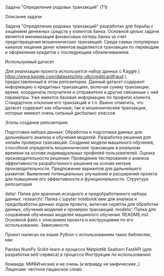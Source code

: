 Задача "Определение родовых транзакций" (T1)

Описание задачи

Задача "Определение родовых транзакций" разработан для борьбы с хищением денежных средств у клиентов банка. Основной целью задачи является минимизация финансовых потерь банка за счет предотвращения мошеннических транзакций. Среди самых популярных каналов хищения денег клиентов выделяются транзакции по переводам и оформление кредитов с последующим обналичиванием.

Используемый датасет

Для реализации проекта используется набор данных с Kaggle ( https://www.kaggle.com/datasets/mlg-ulb/creditcardfraud ), предоставленный в этом репозитории. Данный датасет содержит информацию о кредитных транзакциях, включая сумму транзакции, время, координаты получателя и отправителя и другие связанные с ней параметры. Уже имеется базовая информацию по профилю клиента. Стандартное отклоние его транзакций и т.п. Важно отметить, что датасет содержит как обычные, так и мошеннические транзакции, которые имееют очень сильный дисбаланс классов

Этапы создания репозитория:

Подготовка набора данных: Обработка и подготовка данных для дальнейшего анализа и обучения моделей.
Разработка решения для онлайн проверки транзакций: Создание модели машинного обучения, способной определять мошеннические транзакции в реальном времени на основе индивидуальных профилей пользователей.
Оценка производительности решения: Проведение тестирования и анализа эффективности разработанного решения на основе метрик производительности.
Предложение вариантов для дальнейшего развития: Выявление потенциальных улучшений и расширений проекта для повышения его эффективности и функциональности.
Структура репозитория

data/: Папка для хранения исходного и предобработанного набора данных.
research/: Папка с jupyter notebook'ами для анализа и предобработки данных кодом проекта, включая скрипты для обработки данных, обучения моделей и проверки транзакций.
models/: Папка для сохранения обученных моделей машинного обучения.
README.md: Основной файл с описанием проекта и инструкциями по его использованию.
Зависимости

Проект написан на языке Python с использованием таких библиотек, как:

Pandas
NumPy
Scikit-learn *в процессе*
Matplotlib
Seaborn
FastAPI (для разработки веб-сервиса) *в процессе*
Инструкции по использованию



Команда: МИФИческие и не очень (и вправду не мифические..)
Лицензия: честное пацанское слово